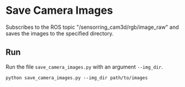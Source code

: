 # Save Camera Images

Subscribes to the ROS topic "/sensorring_cam3d/rgb/image_raw" and saves the images to the specified directory.

## Run

Run the file `save_camera_images.py` with an argument `--img_dir`.

```
python save_camera_images.py --img_dir path/to/images
```
